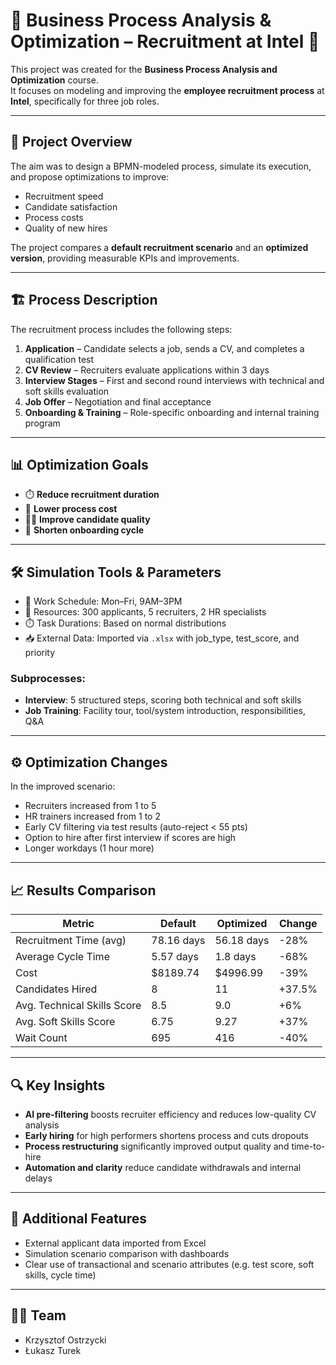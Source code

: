 # 🧠 Business Process Analysis & Optimization – Recruitment at Intel 🏢

This project was created for the **Business Process Analysis and Optimization** course.  
It focuses on modeling and improving the **employee recruitment process** at **Intel**, specifically for three job roles.

---

## 🎯 Project Overview

The aim was to design a BPMN-modeled process, simulate its execution, and propose optimizations to improve:

- Recruitment speed  
- Candidate satisfaction  
- Process costs  
- Quality of new hires

The project compares a **default recruitment scenario** and an **optimized version**, providing measurable KPIs and improvements.

---

## 🏗️ Process Description

The recruitment process includes the following steps:

1. **Application** – Candidate selects a job, sends a CV, and completes a qualification test  
2. **CV Review** – Recruiters evaluate applications within 3 days  
3. **Interview Stages** – First and second round interviews with technical and soft skills evaluation  
4. **Job Offer** – Negotiation and final acceptance  
5. **Onboarding & Training** – Role-specific onboarding and internal training program  

---

## 📊 Optimization Goals

- ⏱️ **Reduce recruitment duration**  
- 💸 **Lower process cost**  
- 👨‍💼 **Improve candidate quality**  
- 🔁 **Shorten onboarding cycle**

---

## 🛠️ Simulation Tools & Parameters

- 📆 Work Schedule: Mon–Fri, 9AM–3PM  
- 🎯 Resources: 300 applicants, 5 recruiters, 2 HR specialists  
- ⏱️ Task Durations: Based on normal distributions  
- 📥 External Data: Imported via `.xlsx` with job_type, test_score, and priority

### Subprocesses:
- **Interview**: 5 structured steps, scoring both technical and soft skills  
- **Job Training**: Facility tour, tool/system introduction, responsibilities, Q&A

---

## ⚙️ Optimization Changes

In the improved scenario:
- Recruiters increased from 1 to 5  
- HR trainers increased from 1 to 2  
- Early CV filtering via test results (auto-reject < 55 pts)  
- Option to hire after first interview if scores are high  
- Longer workdays (1 hour more)

---

## 📈 Results Comparison

| Metric                          | Default        | Optimized       | Change        |
|---------------------------------|----------------|------------------|---------------|
| Recruitment Time (avg)         | 78.16 days     | 56.18 days       | -28%          |
| Average Cycle Time             | 5.57 days      | 1.8 days         | -68%          |
| Cost                           | $8189.74       | $4996.99         | -39%          |
| Candidates Hired               | 8              | 11               | +37.5%        |
| Avg. Technical Skills Score    | 8.5            | 9.0              | +6%           |
| Avg. Soft Skills Score         | 6.75           | 9.27             | +37%          |
| Wait Count                     | 695            | 416              | -40%          |

---

## 🔍 Key Insights

- **AI pre-filtering** boosts recruiter efficiency and reduces low-quality CV analysis  
- **Early hiring** for high performers shortens process and cuts dropouts  
- **Process restructuring** significantly improved output quality and time-to-hire  
- **Automation and clarity** reduce candidate withdrawals and internal delays

---

## 📌 Additional Features

- External applicant data imported from Excel  
- Simulation scenario comparison with dashboards  
- Clear use of transactional and scenario attributes (e.g. test score, soft skills, cycle time)

---

## 👨‍💻 Team

- Krzysztof Ostrzycki  
- Łukasz Turek

